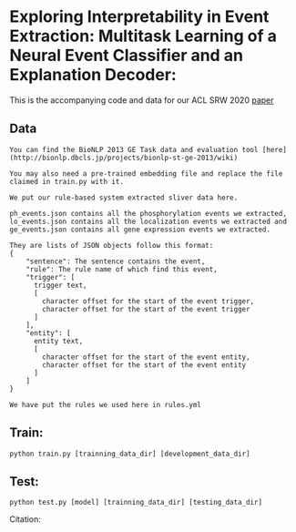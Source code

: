 # Exploring Interpretability in Event Extraction: Multitask Learning of a Neural Event Classifier and an Explanation Decoder: 

This is the accompanying code and data for our ACL SRW 2020 [paper]() 


## Data
```
You can find the BioNLP 2013 GE Task data and evaluation tool [here](http://bionlp.dbcls.jp/projects/bionlp-st-ge-2013/wiki)

You may also need a pre-trained embedding file and replace the file claimed in train.py with it.

We put our rule-based system extracted sliver data here.

ph_events.json contains all the phosphorylation events we extracted, lo_events.json contains all the localization events we extracted and ge_events.json contains all gene expression events we extracted.

They are lists of JSON objects follow this format:
{
    "sentence": The sentence contains the event,
    "rule": The rule name of which find this event,
    "trigger": [
      trigger text,
      [
        character offset for the start of the event trigger,
        character offset for the start of the event trigger
      ]
    ],
    "entity": [
      entity text,
      [
        character offset for the start of the event entity,
        character offset for the start of the event entity
      ]
    ]
}

We have put the rules we used here in rules.yml
```

## Train:

`python train.py [trainning_data_dir] [development_data_dir] `

## Test:

`python test.py [model] [trainning_data_dir] [testing_data_dir]`

Citation:
```

```
